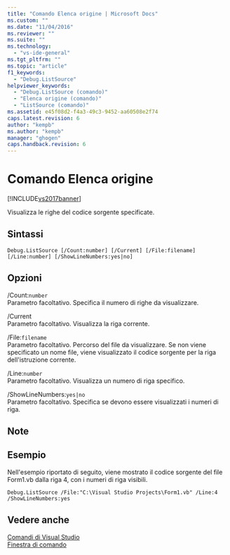 ```yaml
---
title: "Comando Elenca origine | Microsoft Docs"
ms.custom: ""
ms.date: "11/04/2016"
ms.reviewer: ""
ms.suite: ""
ms.technology: 
  - "vs-ide-general"
ms.tgt_pltfrm: ""
ms.topic: "article"
f1_keywords: 
  - "Debug.ListSource"
helpviewer_keywords: 
  - "Debug.ListSource (comando)"
  - "Elenca origine (comando)"
  - "ListSource (comando)"
ms.assetid: e45f08d2-f4a3-49c3-9452-aa60508e2f74
caps.latest.revision: 6
author: "kempb"
ms.author: "kempb"
manager: "ghogen"
caps.handback.revision: 6
---
```

# Comando Elenca origine
[!INCLUDE[vs2017banner](../../code-quality/includes/vs2017banner.md)]

Visualizza le righe del codice sorgente specificate.  
  
## Sintassi  
  
```  
Debug.ListSource [/Count:number] [/Current] [/File:filename]  
[/Line:number] [/ShowLineNumbers:yes|no]  
```  
  
## Opzioni  
 \/Count:`number`  
 Parametro facoltativo.  Specifica il numero di righe da visualizzare.  
  
 \/Current  
 Parametro facoltativo.  Visualizza la riga corrente.  
  
 \/File:`filename`  
 Parametro facoltativo.  Percorso del file da visualizzare.  Se non viene specificato un nome file, viene visualizzato il codice sorgente per la riga dell'istruzione corrente.  
  
 \/Line:`number`  
 Parametro facoltativo.  Visualizza un numero di riga specifico.  
  
 \/ShowLineNumbers:`yes|no`  
 Parametro facoltativo.  Specifica se devono essere visualizzati i numeri di riga.  
  
## Note  
  
## Esempio  
 Nell'esempio riportato di seguito, viene mostrato il codice sorgente del file Form1.vb dalla riga 4, con i numeri di riga visibili.  
  
```  
Debug.ListSource /File:"C:\Visual Studio Projects\Form1.vb" /Line:4 /ShowLineNumbers:yes  
```  
  
## Vedere anche  
 [Comandi di Visual Studio](../../ide/reference/visual-studio-commands.md)   
 [Finestra di comando](../../ide/reference/command-window.md)